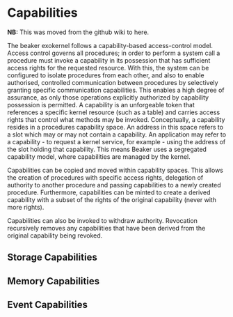 # Capabilities

**NB:** This was moved from the github wiki to here.

The beaker exokernel follows a capability-based access-control model. Access
control governs all procedures; in order to perform a system call a procedure
must invoke a capability in its possession that has sufficient access rights for
the requested resource. With this, the system can be configured to isolate
procedures from each other, and also to enable authorised, controlled
communication between procedures by selectively granting specific communication
capabilities. This enables a high degree of assurance, as only those operations
explicitly authorized by capability possession is permitted. A capability is an
unforgeable token that references a specific kernel resource (such as a table)
and carries access rights that control what methods may be invoked.
Conceptually,  a capability resides in a procedures capability space. An address
in this space refers to a slot which may or may not contain a capability. An
application may refer to a capability \- to request a kernel service, for
example \- using the address of the slot holding that capability. This means
Beaker uses a segregated capability model, where capabilities are managed by the
kernel.

Capabilities can be copied and moved within capability spaces. This allows the
creation of procedures with specific access rights, delegation of authority to
another procedure and passing capabilities to a newly created procedure.
Furthermore, capabilities can be minted to create a derived capability with a
subset of the rights of the original capability (never with more rights).

Capabilities can also be invoked to withdraw authority. Revocation recursively
removes any capabilities that have been derived from the original capability
being revoked.

## Storage Capabilities

## Memory Capabilities

## Event Capabilities
